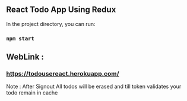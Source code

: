 

## React Todo App Using Redux

In the project directory, you can run:

### `npm start`

## WebLink :

### https://todousereact.herokuapp.com/

Note :  After Signout All todos will be erased and till token validates your todo remain in cache

